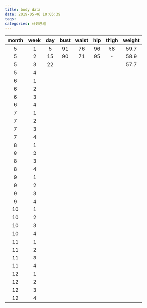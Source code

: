 ```yaml
---
title: body data
date: 2019-05-06 10:05:39
tags:
categories: 计划总结
---
```

|month|week|day|bust|waist|hip|thigh|weight|
|:--:|:--:|:--:|:--:|:--:|:--:|:--:|:--:|
|5|1|5|91|76|96|58|59.7|
|5|2|15|90|71|95|-| 58.9|
|5|3|22| | | | |57.7|
|5|4| | | | | | |
|6|1| | | | | | |
|6|2| | | | | | |
|6|3| | | | | | |
|6|4| | | | | | |
|7|1| | | | | | |
|7|2| | | | | | |
|7|3| | | | | | |
|7|4| | | | | | |
|8|1| | | | | | |
|8|2| | | | | | |
|8|3| | | | | | |
|8|4| | | | | | |
|9|1| | | | | | |
|9|2| | | | | | |
|9|3| | | | | | |
|9|4| | | | | | |
|10|1| | | | | | |
|10|2| | | | | | |
|10|3| | | | | | |
|10|4| | | | | | |
|11|1| | | | | | |
|11|2| | | | | | |
|11|3| | | | | | |
|11|4| | | | | | |
|12|1| | | | | | |
|12|2| | | | | | |
|12|3| | | | | | |
|12|4| | | | | | |
